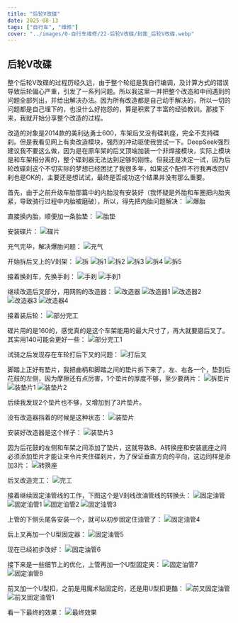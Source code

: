 ```yaml
---
title: "后轮V改碟"  
date: 2025-08-13  
tags: ["自行车", "维修"]  
cover: "../images/0-自行车维修/22-后轮V改碟/封面_后轮V改碟.webp"
---
```

## 后轮V改碟
整个后轮V改碟的过程历经久远，由于整个轮组是我自行编调，及计算方式的错误导致后轮偏心严重，引发了一系列问题。所以我这里一并把整个改造和中间遇到的问题全部列出，并给出解决办法。因为所有改造都是自己动手解决的，所以一切的问题都是自己埋下的，也没什么好抱怨的，算是积累了丰富的经验教训。那接下来，我就开始分享整个改造的过程。

改造的对象是2014款的美利达勇士600，车架后叉没有碟刹座，完全不支持碟刹。但是我看见网上有卖改造模块，强烈的冲动驱使我尝试一下。DeepSeek强烈建议我不要这么做，因为是在原车架的后叉顶端加装一个非焊接模块，实际上模块是和车架相分离的，整个碟刹器无法达到足够的刚性。但我还是决定一试，因为后轮改碟刹这个不切实际的梦想已经困扰了我很多年，如果这个配件不行我再改回V刹也是OK的，主要还是想试试，最终是否成功这个结果并没有那么重要。

首先，由于之前升级车胎那篇中的内胎没有安装好（我怀疑是外胎和车圈把内胎夹紧，导致骑行过程中内胎被磨破），所以，得先把内胎问题解决：
![爆胎](../images/0-维修自行车/22-后轮V改碟/爆胎.webp)

直接换内胎，顺便加一条胎垫：
![胎垫](../images/0-维修自行车/22-后轮V改碟/胎垫.webp)

安装碟片：
![碟片](../images/0-维修自行车/22-后轮V改碟/碟片.webp)

充气完毕，解决爆胎问题：
![充气](../images/0-维修自行车/22-后轮V改碟/充气.webp)

开始拆后叉上的V刹架：
![拆](../images/0-维修自行车/22-后轮V改碟/拆.webp)
![拆1](../images/0-维修自行车/22-后轮V改碟/拆1.webp)
![拆2](../images/0-维修自行车/22-后轮V改碟/拆2.webp)
![拆3](../images/0-维修自行车/22-后轮V改碟/拆3.webp)
![拆4](../images/0-维修自行车/22-后轮V改碟/拆4.webp)
![拆5](../images/0-维修自行车/22-后轮V改碟/拆5.jpg)

接着换刹车，先换手刹：
![手刹](../images/0-维修自行车/22-后轮V改碟/手刹.webp)
![手刹1](../images/0-维修自行车/22-后轮V改碟/手刹1.webp)

继续改造后叉部分，用网购的改造器：
![改造器](../images/0-维修自行车/22-后轮V改碟/改造器.webp)
![改造器1](../images/0-维修自行车/22-后轮V改碟/改造器1.webp)
![改造器2](../images/0-维修自行车/22-后轮V改碟/改造器2.webp)
![改造器3](../images/0-维修自行车/22-后轮V改碟/改造器3.webp)
![改造器4](../images/0-维修自行车/22-后轮V改碟/改造器4.webp)

接着装后轮：
![部分完工](../images/0-维修自行车/22-后轮V改碟/部分完工.webp)

碟片用的是160的，感觉真的是这个车架能用的最大尺寸了，再大就要磨后叉了。其实用140可能会更好一些：
![部分完工1](../images/0-维修自行车/22-后轮V改碟/部分完工1.webp)

试骑之后发现存在车轮打后下叉的问题：
![打后叉](../images/0-维修自行车/22-后轮V改碟/打后叉.webp)

脚踏上正好有垫片，我把曲柄和脚踏之间的垫片拆下来了，左、右各一个，垫到后花鼓的左侧，因为摩擦还有点厉害，1个垫片的厚度不够，至少要两片：
![拆垫片](../images/0-维修自行车/22-后轮V改碟/拆垫片.webp)
![装垫片1](../images/0-维修自行车/22-后轮V改碟/装垫片1.webp)
![装垫片2](../images/0-维修自行车/22-后轮V改碟/装垫片2.webp)

后续我发现2个垫片也不够，又增加到了3片垫片。

没有改造器挡着的时候是这种状态：
![装垫片](../images/0-维修自行车/22-后轮V改碟/装垫片.webp)

安装好改造器是这个样子：
![装垫片3](../images/0-维修自行车/22-后轮V改碟/装垫片3.webp)

因为后花鼓的左侧和车架之间添加了垫片，这就导致B、A转换座和安装底座之间必须添加垫片才能让来令片夹住碟刹片，为了保证垂直方向的平向，这边同样是添加3片：
![转换座](../images/0-维修自行车/22-后轮V改碟/转换座.webp)

后叉改造完工：
![完工](../images/0-维修自行车/22-后轮V改碟/完工.webp)

接着继续固定油管线的工作，下图这个是V刹线改油管线的转换头：
![固定油管](../images/0-维修自行车/22-后轮V改碟/固定油管.webp)
![固定油管1](../images/0-维修自行车/22-后轮V改碟/固定油管1.webp)
![固定油管2](../images/0-维修自行车/22-后轮V改碟/固定油管2.webp)
![固定油管3](../images/0-维修自行车/22-后轮V改碟/固定油管3.webp)

上管的下侧头尾各安装一个，就可以初步固定住油管了：
![固定油管4](../images/0-维修自行车/22-后轮V改碟/固定油管4.webp)

后上叉再加一个U型固定器：
![固定油管5](../images/0-维修自行车/22-后轮V改碟/固定油管5.webp)

现在已经初步改好：
![固定油管6](../images/0-维修自行车/22-后轮V改碟/固定油管6.webp)

接下来是一些细节上的优化，上管再加一个U型固定夹：
![固定油管7](../images/0-维修自行车/22-后轮V改碟/固定油管7.webp)
![固定油管8](../images/0-维修自行车/22-后轮V改碟/固定油管8.webp)

前叉加一个U型扣，之前是用魔术贴固定的，还是用U型扣更酷：
![前叉固定油管](../images/0-维修自行车/22-后轮V改碟/前叉固定油管.webp)
![前叉固定油管1](../images/0-维修自行车/22-后轮V改碟/前叉固定油管1.webp)

看一下最终的效果：
![最终效果](../images/0-维修自行车/22-后轮V改碟/最终效果.webp)